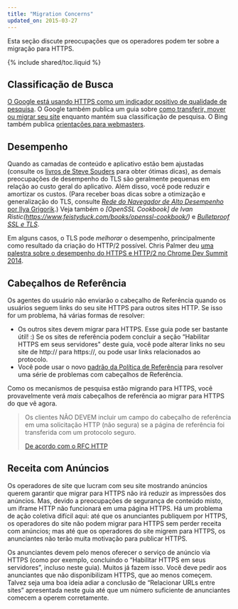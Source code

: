 ```yaml
---
title: "Migration Concerns"
updated_on: 2015-03-27
---
```


Esta seção discute preocupações que os operadores podem ter sobre a migração para HTTPS.

{% include shared/toc.liquid %}

## Classificação de Busca

[O Google está usando HTTPS como um indicador positivo de qualidade de 
pesquisa](https://googlewebmastercentral.blogspot.com/2014/08/https-as-ranking-signal.html).
O Google também publica um guia sobre [como transferir, mover ou migrar seu
site](https://support.google.com/webmasters/topic/6029673) enquanto mantém sua
classificação de pesquisa. O Bing também publica [orientações para
webmasters](http://www.bing.com/webmaster/help/webmaster-guidelines-30fba23a).

## Desempenho

Quando as camadas de conteúdo e aplicativo estão bem ajustadas (consulte os [livros de
Steve Souders](https://stevesouders.com/) para obter ótimas dicas), as demais preocupações de desempenho do
TLS são geralmente pequenas em relação ao custo geral do
aplicativo. Além disso, você pode reduzir e amortizar os custos. (Para receber boas
dicas sobre a otimização e generalização do TLS, consulte _[Rede
do Navegador de Alto Desempenho](http://chimera.labs.oreilly.com/books/1230000000545)_[ por Ilya
Grigorik](http://chimera.labs.oreilly.com/books/1230000000545).) Veja também o
_[OpenSSL
Cookbook] de Ivan Ristic(https://www.feistyduck.com/books/openssl-cookbook/)_ e _[Bulletproof
SSL e TLS](https://www.feistyduck.com/books/bulletproof-ssl-and-tls/)_.

Em alguns casos, o TLS pode _melhorar_ o desempenho, principalmente como resultado da criação do
HTTP/2 possível. Chris Palmer deu [uma palestra sobre o desempenho do HTTPS e HTTP/2 no Chrome Dev
Summit 2014]({{site.WFBaseUrl}}/shows/cds/2014/tls-all-the-things).

## Cabeçalhos de Referência

Os agentes do usuário não enviarão o cabeçalho de Referência quando os usuários seguem links do seu
site HTTPS para outros sites HTTP. Se isso for um problema, há várias formas de
resolver:

* Os outros sites devem migrar para HTTPS. Esse guia pode ser bastante
 útil! :) Se os sites de referência podem concluir a seção “Habilitar HTTPS em seus servidores" deste guia, você pode alterar
 links no seu site de http:// para https://, ou pode usar
 links relacionados ao protocolo.
* Você pode usar o novo [padrão da
 Política de Referência](http://www.w3.org/TR/referrer-policy/#referrer-policy-delivery-meta)
 para resolver uma série de problemas com cabeçalhos de Referência.

Como os mecanismos de pesquisa estão migrando para HTTPS, você provavelmente verá _mais_ cabeçalhos
de referência ao migrar para HTTPS do que vê agora.

<blockquote class="quote__content g-wide--push-1 g-wide--pull-1 g-medium--push-1">Os clientes NÃO DEVEM incluir um campo do cabeçalho de referência em uma solicitação HTTP (não segura) se a página de referência foi transferida com um protocolo seguro.<p><a href="https://tools.ietf.org/html/rfc2616#section-15.1.3">De acordo com o RFC HTTP</a></p></blockquote>

## Receita com Anúncios

Os operadores de site que lucram com seu site mostrando anúncios querem garantir que
migrar para HTTPS não irá reduzir as impressões dos anúncios. Mas, devido a preocupações de segurança
de conteúdo misto, um iframe HTTP não funcionará em uma página HTTPS. Há um
problema de ação coletiva difícil aqui: até que os anunciantes publiquem por HTTPS,
os operadores do site não podem migrar para HTTPS sem perder receita com anúncios; mas até que os operadores do
site migrem para HTTPS, os anunciantes não terão muita motivação para publicar HTTPS.

Os anunciantes devem pelo menos oferecer o serviço de anúncio via HTTPS (como por exemplo, concluindo o
“Habilitar HTTPS em seus servidores”, incluso neste guia). Muitos já fazem isso. Você deve pedir aos anunciantes que não
disponibilizam HTTPS, que ao menos começem. Talvez seja uma boa ideia adiar a conclusão de “Relacionar URLs entre sites” apresentada neste
guia até que um número suficiente de anunciantes comecem a operem corretamente.

